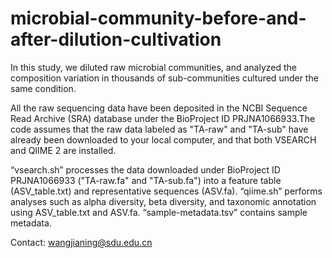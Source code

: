 # microbial-community-before-and-after-dilution-cultivation
In this study, we diluted raw microbial communities, and analyzed the composition variation in thousands of sub-communities cultured under the same condition.

All the raw sequencing data have been deposited in the NCBI Sequence Read Archive (SRA) database under the BioProject ID PRJNA1066933.The code assumes that the raw data labeled as "TA-raw" and "TA-sub" have already been downloaded to your local computer, and that both VSEARCH and QIIME 2 are installed.

“vsearch.sh” processes the data downloaded under BioProject ID PRJNA1066933 ("TA-raw.fa" and "TA-sub.fa") into a feature table (ASV_table.txt) and representative sequences (ASV.fa).
“qiime.sh” performs analyses such as alpha diversity, beta diversity, and taxonomic annotation using ASV_table.txt and ASV.fa.
“sample-metadata.tsv” contains sample metadata.

Contact: wangjianing@sdu.edu.cn
